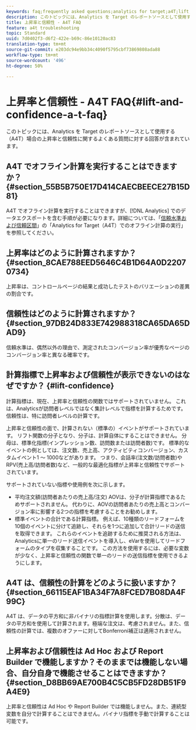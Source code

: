 ```yaml
---
keywords: faq;frequently asked questions;analytics for target;a4T;lift;ad hoc;report builder;confidence
description: このトピックには、Analytics を Target のレポートソースとして使用する（A4T）場合の上昇率と信頼性に関するよくある質問に対する回答が含まれています。
title: 上昇率と信頼性 - A4T FAQ
feature: a4t troubleshooting
topic: Standard
uuid: 7d0402f3-d6f2-422e-b69c-86e10120ac83
translation-type: tm+mt
source-git-commit: e203dc94e9bb34c4090f5795cbf73869808ada88
workflow-type: tm+mt
source-wordcount: '496'
ht-degree: 50%

---
```



# 上昇率と信頼性 - A4T FAQ{#lift-and-confidence-a-t-faq}

このトピックには、Analytics を Target のレポートソースとして使用する（A4T）場合の上昇率と信頼性に関するよくある質問に対する回答が含まれています。

## A4T でオフライン計算を実行することはできますか？{#section_55B5B750E17D414CAECBEECE27B15D81}

A4T でオフライン計算を実行することはできますが、[!DNL Analytics] でのデータエクスポートを含む手順が必要になります。詳細については、「[信頼水準および信頼区間](../../../c-reports/conversion-rate.md#concept_0D0002A1EBDF420E9C50E2A46F36629B)」の「Analytics for Target（A4T）でのオフライン計算の実行」を参照してください。

## 上昇率はどのように計算されますか？{#section_8CAE788EED5646C4B1D64A0D22070734}

上昇率は、コントロールページの結果と成功したテストのバリエーションの差異の割合です。

## 信頼性はどのように計算されますか？ {#section_97DB24D833E742988318CA65DA65DAD9}

信頼水準は、偶然以外の理由で、測定されたコンバージョン率が優秀なページのコンバージョン率と異なる確率です。

## 計算指標で上昇率および信頼性が表示できないのはなぜですか？ {#lift-confidence}

計算指標は、現在、上昇率と信頼性の関数ではサポートされていません。 これは、Analyticsが訪問者レベルではなく集計レベルで指標を計算するためです。 信頼性は、特に訪問者レベルの計算です。

上昇率と信頼性の面で、計算されない（標準の）イベントがサポートされています。 リフト関数の分子となり、分子は、計算自体にすることはできません。 分母は、標準化指標(インプレッション数、訪問数または訪問者数)です。 標準的なイベントの例としては、注文数、売上高、アクティビティコンバージョン、カスタムイベント1 ～ 1000などがあります。 つまり、会話率(注文数/訪問者数)やRPV(売上高/訪問者数)など、一般的な最適化指標が上昇率と信頼性でサポートされています。

サポートされていない指標や使用例を次に示します。

* 平均注文額(訪問者あたりの売上高/注文) AOVは、分子が計算指標であるためサポートされません。 代わりに、AOVの訪問者あたりの売上高とコンバージョン率に影響する2つの指標を考慮することをお勧めします。
* 標準イベントの合計である計算指標。 例えば、10種類のリードフォームを10個のイベントに分けて追跡し、それらを1つに追加して合計リードの送信を取得できます。 これらのイベントを追跡するために推奨される方法は、Analyticsに単一のリード送信イベントを導入し、eVarを使用してリードフォームのタイプを収集することです。 この方法を使用するには、必要な変数が少なく、上昇率と信頼性の関数で単一のリードの送信指標を使用できるようにします。

## A4T は、信頼性の計算をどのように扱いますか？{#section_66115EAF1BA34F7A8FCED7B08DA4F99C}

A4T は、データの平方和に非バイナリの指標計算を使用します。分散は、データの平方和を使用して計算されます。極端な注文は、考慮されません。また、信頼性の計算では、複数のオファーに対してBonferroni補正は適用されません。

## 上昇率および信頼性は Ad Hoc および Report Builder で機能しますか？そのままでは機能しない場合、自分自身で機能させることはできますか？{#section_D8BB69AE700B4C5CB5FD28DB51F9A4E9}

上昇率と信頼性は Ad Hoc や Report Builder では機能しません。また、連続型変数を自分で計算することはできません。バイナリ指標を手動で計算することは可能です。

